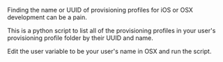 Finding the name or UUID of provisioning profiles for iOS or OSX development can be a pain.

This is a python script to list all of the provisioning profiles in your user's provisioning profile folder  by their UUID and name.

Edit the user variable to be your user's name in OSX and run the script.

